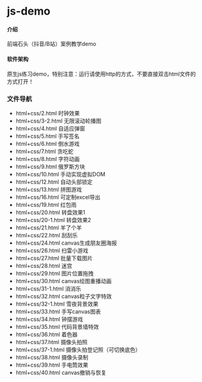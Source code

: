 # js-demo

#### 介绍
前端石头（抖音/B站）案例教学demo

#### 软件架构
原生js练习demo，特别注意：运行请使用http的方式，不要直接双击html文件的方式打开！

### 文件导航
* html+css/2.html 时钟效果
* html+css/3-2.html 无限滚动轮播图
* html+css/4.html 自适应弹窗
* html+css/5.html 手写签名
* html+css/6.html 倒水游戏
* html+css/7.html 贪吃蛇
* html+css/8.html 字符动画
* html+css/9.html 俄罗斯方块
* html+css/10.html 手动实现虚拟DOM
* html+css/12.html 自动头部锁定
* html+css/13.html 拼图游戏
* html+css/16.html 可定制excel导出
* html+css/19.html 红包雨
* html+css/20.html 转盘效果1
* html+css/20-1.html 转盘效果2
* html+css/21.html 羊了个羊
* html+css/22.html 刮刮乐
* html+css/24.html canvas生成朋友圈海报
* html+css/26.html 扫雷小游戏
* html+css/27.html 批量下载图片
* html+css/28.html 迷宫
* html+css/29.html 图片位置拖拽
* html+css/30.html canvas绘图重播动画
* html+css/31-1.html 消消乐 
* html+css/32.html canvas粒子文字特效
* html+css/32-1.html 雪夜背景效果
* html+css/33.html 手写canvas图表
* html+css/34.html 钟摆游戏
* html+css/35.html 代码背景墙特效
* html+css/36.html 着色器
* html+css/37.html 摄像头拍照
* html+css/37-1.html 摄像头拍登记照（可切换底色）
* html+css/38.html 摄像头录制
* html+css/39.html 手电筒效果
* html+css/40.html canvas撤销与恢复